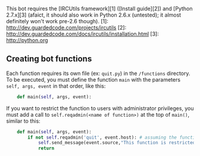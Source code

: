 This bot requires the [IRCUtils framework][1] ([Install guide][2]) and [Python 2.7.x][3] (afaict, it should also work in Python 2.6.x (untested); it almost definitely won't work pre-2.6 though).
[1]: http://dev.guardedcode.com/projects/ircutils
[2]: http://dev.guardedcode.com/docs/ircutils/installation.html
[3]: http://python.org

Creating bot functions
-----
Each function requires its own file (ex: `quit.py`) in the `/functions` directory.
To be executed, you must define the function `main` with the parameters `self, args, event` in that order, like this:
```python
    def main(self, args, event):
```

If you want to restrict the function to users with administrator privileges, you must add a call to `self.reqadmin(<name of function>)` at the top of `main()`, similar to this:
```python
    def main(self, args, event):
        if not self.reqadmin('quit', event.host): # assuming the function name is 'quit'
            self.send_message(event.source,"This function is restricted to administrators only.")
            return
```